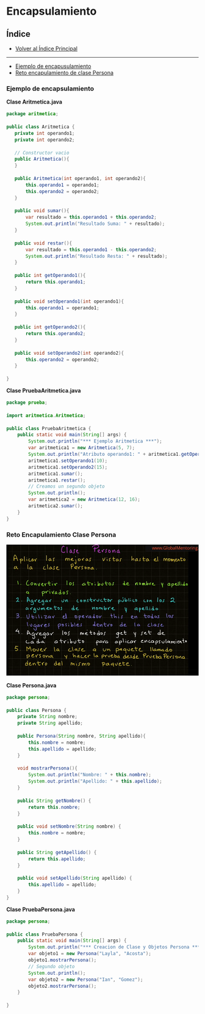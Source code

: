 # Encapsulamiento

## Índice
- [Volver al Índice Principal](index.md)
---
- [Ejemplo de encapusulamiento](#ejemplo-de-encapsulamiento)
- [Reto encapulamiento de clase Persona](#reto-encapulamiento-clase-persona)


### Ejemplo de encapsulamiento
**Clase Aritmetica.java**
 ```java
package aritmetica;

public class Aritmetica {
    private int operando1;
    private int operando2;

    // Constructor vacio
    public Aritmetica(){
    }

    public Aritmetica(int operando1, int operando2){
        this.operando1 = operando1;
        this.operando2 = operando2;
    }

    public void sumar(){
        var resultado = this.operando1 + this.operando2;
        System.out.println("Resultado Suma: " + resultado);
    }

    public void restar(){
        var resultado = this.operando1 - this.operando2;
        System.out.println("Resultado Resta: " + resultado);
    }

    public int getOperando1(){
        return this.operando1;
    }

    public void setOperando1(int operando1){
        this.operando1 = operando1;
    }

    public int getOperando2(){
        return this.operando2;
    }

    public void setOperando2(int operando2){
        this.operando2 = operando2;
    }

}
```
**Clase PruebaAritmetica.java**
```java
package prueba;

import aritmetica.Aritmetica;

public class PruebaAritmetica {
    public static void main(String[] args) {
        System.out.println("*** Ejemplo Aritmetica ***");
        var aritmetica1 = new Aritmetica(5, 7);
        System.out.println("Atributo operando1: " + aritmetica1.getOperando1());
        aritmetica1.setOperando1(10);
        aritmetica1.setOperando2(15);
        aritmetica1.sumar();
        aritmetica1.restar();
        // Creamos un segundo objeto
        System.out.println();
        var aritmetica2 = new Aritmetica(12, 16);
        aritmetica2.sumar();
    }
}
```

### Reto Encapulamiento Clase Persona
![imagen](referencias/persona.png)

**Clase Persona.java**
```java
package persona;

public class Persona {
    private String nombre;
    private String apellido;

    public Persona(String nombre, String apellido){
        this.nombre = nombre;
        this.apellido = apellido;
    }

    void mostrarPersona(){
        System.out.println("Nombre: " + this.nombre);
        System.out.println("Apellido: " + this.apellido);
    }

    public String getNombre() {
        return this.nombre;
    }

    public void setNombre(String nombre) {
        this.nombre = nombre;
    }

    public String getApellido() {
        return this.apellido;
    }

    public void setApellido(String apellido) {
        this.apellido = apellido;
    }
}
```
**Clase PruebaPersona.java**
```java
package persona;

public class PruebaPersona {
    public static void main(String[] args) {
        System.out.println("*** Creacion de Clase y Objetos Persona ***");
        var objeto1 = new Persona("Layla", "Acosta");
        objeto1.mostrarPersona();
        // Segundo objeto
        System.out.println();
        var objeto2 = new Persona("Ian", "Gomez");
        objeto2.mostrarPersona();
    }

}
```


